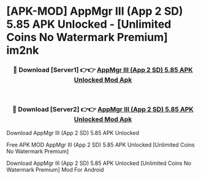 # [APK-MOD] AppMgr III (App 2 SD) 5.85 APK Unlocked - [Unlimited Coins No Watermark Premium] im2nk



<div align="center">
<h3>🔴 Download [Server1] 👉👉 <a href="https://momento.my/?title=AppMgr_III_(App_2_SD)_5.85_APK_Unlocked">AppMgr III (App 2 SD) 5.85 APK Unlocked Mod Apk</a></h3><br>

<h3>🔴 Download [Server2] 👉👉 <a href="https://momento.my/?title=AppMgr_III_(App_2_SD)_5.85_APK_Unlocked">AppMgr III (App 2 SD) 5.85 APK Unlocked Mod Apk</a></h3>
</div>



Download AppMgr III (App 2 SD) 5.85 APK Unlocked 

Free APK MOD AppMgr III (App 2 SD) 5.85 APK Unlocked [Unlimited Coins No Watermark Premium]

Download AppMgr III (App 2 SD) 5.85 APK Unlocked [Unlimited Coins No Watermark Premium] Mod For Android
